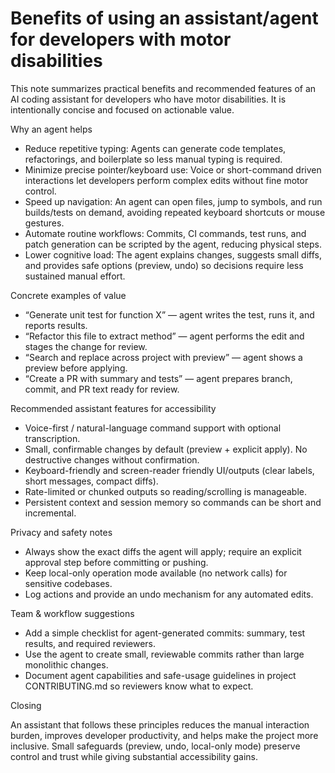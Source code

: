 # Benefits of using an assistant/agent for developers with motor disabilities

This note summarizes practical benefits and recommended features of an AI coding assistant for developers who have motor disabilities. It is intentionally concise and focused on actionable value.

Why an agent helps

- Reduce repetitive typing: Agents can generate code templates, refactorings, and boilerplate so less manual typing is required.
- Minimize precise pointer/keyboard use: Voice or short-command driven interactions let developers perform complex edits without fine motor control.
- Speed up navigation: An agent can open files, jump to symbols, and run builds/tests on demand, avoiding repeated keyboard shortcuts or mouse gestures.
- Automate routine workflows: Commits, CI commands, test runs, and patch generation can be scripted by the agent, reducing physical steps.
- Lower cognitive load: The agent explains changes, suggests small diffs, and provides safe options (preview, undo) so decisions require less sustained manual effort.

Concrete examples of value

- “Generate unit test for function X” — agent writes the test, runs it, and reports results.
- “Refactor this file to extract method” — agent performs the edit and stages the change for review.
- “Search and replace across project with preview” — agent shows a preview before applying.
- “Create a PR with summary and tests” — agent prepares branch, commit, and PR text ready for review.

Recommended assistant features for accessibility

- Voice-first / natural-language command support with optional transcription.
- Small, confirmable changes by default (preview + explicit apply). No destructive changes without confirmation.
- Keyboard-friendly and screen-reader friendly UI/outputs (clear labels, short messages, compact diffs).
- Rate-limited or chunked outputs so reading/scrolling is manageable.
- Persistent context and session memory so commands can be short and incremental.

Privacy and safety notes

- Always show the exact diffs the agent will apply; require an explicit approval step before committing or pushing.
- Keep local-only operation mode available (no network calls) for sensitive codebases.
- Log actions and provide an undo mechanism for any automated edits.

Team & workflow suggestions

- Add a simple checklist for agent-generated commits: summary, test results, and required reviewers.
- Use the agent to create small, reviewable commits rather than large monolithic changes.
- Document agent capabilities and safe-usage guidelines in project CONTRIBUTING.md so reviewers know what to expect.

Closing

An assistant that follows these principles reduces the manual interaction burden, improves developer productivity, and helps make the project more inclusive. Small safeguards (preview, undo, local-only mode) preserve control and trust while giving substantial accessibility gains.
